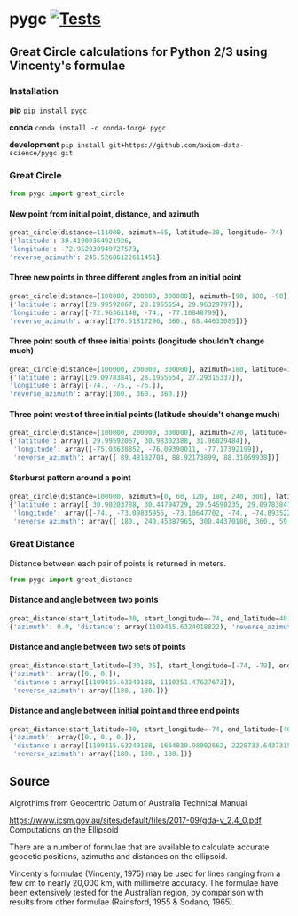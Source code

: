 # pygc [![Tests](https://github.com/axiom-data-science/pygc/actions/workflows/tests.yml/badge.svg)](https://github.com/axiom-data-science/pygc/actions/workflows/tests.yml)


## Great Circle calculations for Python 2/3 using Vincenty's formulae

### Installation

**pip**
`pip install pygc`

**conda**
`conda install -c conda-forge pygc`

**development**
`pip install git+https://github.com/axiom-data-science/pygc.git`


### Great Circle
```python
from pygc import great_circle
```

#### New point from initial point, distance, and azimuth
```python
great_circle(distance=111000, azimuth=65, latitude=30, longitude=-74)
{'latitude': 30.41900364921926,
'longitude': -72.952930949727573,
'reverse_azimuth': 245.52686122611451}
```

#### Three new points in three different angles from an initial point
```python
great_circle(distance=[100000, 200000, 300000], azimuth=[90, 180, -90], latitude=30, longitude=-74)
{'latitude': array([29.99592067, 28.1955554, 29.96329797]),
'longitude': array([-72.96361148, -74., -77.10848799]),
'reverse_azimuth': array([270.51817296, 360., 88.44633085])}
```

#### Three point south of three initial points (longitude shouldn't change much)
```python
great_circle(distance=[100000, 200000, 300000], azimuth=180, latitude=30, longitude=[-74, -75, -76])
{'latitude': array([29.09783841, 28.1955554, 27.29315337]),
'longitude': array([-74., -75., -76.]),
'reverse_azimuth': array([360., 360., 360.])}
```

#### Three point west of three initial points (latitude shouldn't change much)
```python
great_circle(distance=[100000, 200000, 300000], azimuth=270, latitude=[30, 31, 32], longitude=-74)
{'latitude': array([ 29.99592067, 30.98302388, 31.96029484]),
 'longitude': array([-75.03638852, -76.09390011, -77.17392199]),
 'reverse_azimuth': array([ 89.48182704, 88.92173899, 88.31869938])}
```


#### Starburst pattern around a point
```python
great_circle(distance=100000, azimuth=[0, 60, 120, 180, 240, 300], latitude=30, longitude=-74)
{'latitude': array([ 30.90203788, 30.44794729, 29.54590235, 29.09783841, 29.54590235, 30.44794729]),
 'longitude': array([-74., -73.09835956, -73.10647702, -74., -74.89352298, -74.90164044]),
 'reverse_azimuth': array([ 180., 240.45387965, 300.44370186, 360., 59.55629814, 119.54612035])}
```


### Great Distance

Distance between each pair of points is returned in meters.

```python
from pygc import great_distance
```

#### Distance and angle between two points
```python
great_distance(start_latitude=30, start_longitude=-74, end_latitude=40, end_longitude=-74)
{'azimuth': 0.0, 'distance': array(1109415.6324018822), 'reverse_azimuth': 180.0}
```

#### Distance and angle between two sets of points
```python
great_distance(start_latitude=[30, 35], start_longitude=[-74, -79], end_latitude=[40, 45], end_longitude=[-74, -79])
{'azimuth': array([0., 0.]),
 'distance': array([1109415.63240188, 1110351.47627673]),
 'reverse_azimuth': array([180., 180.])}
```

#### Distance and angle between initial point and three end points
```python
great_distance(start_latitude=30, start_longitude=-74, end_latitude=[40, 45, 50], end_longitude=[-74, -74, -74])
{'azimuth': array([0., 0., 0.]),
 'distance': array([1109415.63240188, 1664830.98002662, 2220733.64373152]),
 'reverse_azimuth': array([180., 180., 180.])}
```


## Source

Algrothims from Geocentric Datum of Australia Technical Manual

https://www.icsm.gov.au/sites/default/files/2017-09/gda-v_2.4_0.pdf
Computations on the Ellipsoid

There are a number of formulae that are available
to calculate accurate geodetic positions,
azimuths and distances on the ellipsoid.

Vincenty's formulae (Vincenty, 1975) may be used
for lines ranging from a few cm to nearly 20,000 km,
with millimetre accuracy.
The formulae have been extensively tested
for the Australian region, by comparison with results
from other formulae (Rainsford, 1955 & Sodano, 1965).
